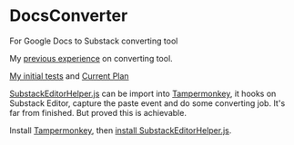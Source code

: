 # DocsConverter
For Google Docs to Substack converting tool

My [previous experience](https://github.com/ChrisTorng/DocsConverter/discussions/2) on converting tool.

[My initial tests](https://github.com/ChrisTorng/DocsConverter/discussions/3) and [Current Plan](https://github.com/ChrisTorng/DocsConverter/discussions/4)

[SubstackEditorHelper.js](SubstackEditorHelper.js) can be import into [Tampermonkey](https://www.tampermonkey.net/), it hooks on Substack Editor, capture the paste event and do some converting job. It's far from finished. But proved this is achievable.

Install [Tampermonkey](https://www.tampermonkey.net/), then [install SubstackEditorHelper.js](https://raw.githubusercontent.com/ChrisTorng/DocsConverter/main/SubstackEditorHelper.js).